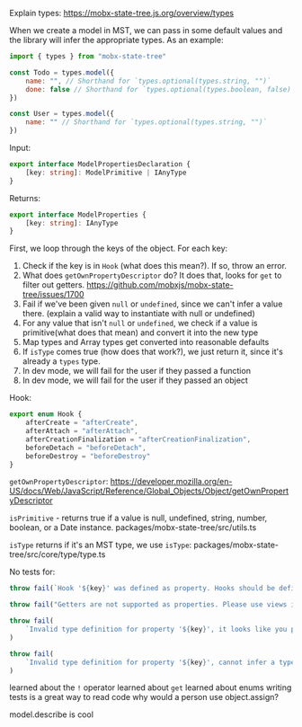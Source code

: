 Explain types: https://mobx-state-tree.js.org/overview/types

When we create a model in MST, we can pass in some default values and the library will infer the appropriate types. As an example:

```js
import { types } from "mobx-state-tree"

const Todo = types.model({
    name: "", // Shorthand for `types.optional(types.string, "")`
    done: false // Shorthand for `types.optional(types.boolean, false)`
})

const User = types.model({
    name: "" // Shorthand for `types.optional(types.string, "")`
})
```

Input:

```ts
export interface ModelPropertiesDeclaration {
    [key: string]: ModelPrimitive | IAnyType
}
```

Returns:

```ts
export interface ModelProperties {
    [key: string]: IAnyType
}
```

First, we loop through the keys of the object. For each key:

1. Check if the key is in `Hook` (what does this mean?). If so, throw an error.
2. What does `getOwnPropertyDescriptor` do? It does that, looks for `get` to filter out getters. https://github.com/mobxjs/mobx-state-tree/issues/1700
3. Fail if we've been given `null` or `undefined`, since we can't infer a value there. (explain a valid way to instantiate with null or undefined)
4. For any value that isn't `null` or `undefined`, we check if a value is primitive(what does that mean) and convert it into the new type
5. Map types and Array types get converted into reasonable defaults
6. If `isType` comes true (how does that work?), we just return it, since it's already a `types` type.
7. In dev mode, we will fail for the user if they passed a function
8. In dev mode, we will fail for the user if they passed an object

Hook:

```ts
export enum Hook {
    afterCreate = "afterCreate",
    afterAttach = "afterAttach",
    afterCreationFinalization = "afterCreationFinalization",
    beforeDetach = "beforeDetach",
    beforeDestroy = "beforeDestroy"
}
```

`getOwnPropertyDescriptor`: https://developer.mozilla.org/en-US/docs/Web/JavaScript/Reference/Global_Objects/Object/getOwnPropertyDescriptor

`isPrimitive` - returns true if a value is null, undefined, string, number, boolean, or a Date instance. packages/mobx-state-tree/src/utils.ts

`isType` returns if it's an MST type, we use `isType`: packages/mobx-state-tree/src/core/type/type.ts

No tests for:

```ts
throw fail(`Hook '${key}' was defined as property. Hooks should be defined as part of the actions`)
```

```ts
throw fail("Getters are not supported as properties. Please use views instead") // Also a bug technically
```

```ts
throw fail(
    `Invalid type definition for property '${key}', it looks like you passed a function. Did you forget to invoke it, or did you intend to declare a view / action?`
)
```

```ts
throw fail(
    `Invalid type definition for property '${key}', cannot infer a type from a value like '${value}' (${typeof value})`
)
```

learned about the `!` operator
learned about `get`
learned about enums
writing tests is a great way to read code
why would a person use object.assign?

model.describe is cool
